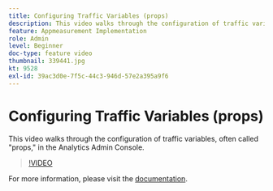 ```yaml
---
title: Configuring Traffic Variables (props)
description: This video walks through the configuration of traffic variables, often called "props," in the Analytics Admin Console.
feature: Appmeasurement Implementation
role: Admin
level: Beginner
doc-type: feature video
thumbnail: 339441.jpg
kt: 9528
exl-id: 39ac3d0e-7f5c-44c3-946d-57e2a395a9f6
---
```

# Configuring Traffic Variables (props)

This video walks through the configuration of traffic variables, often called "props," in the Analytics Admin Console.

>[!VIDEO](https://video.tv.adobe.com/v/339441/?quality=12&learn=on)

For more information, please visit the [documentation](https://experienceleague.adobe.com/docs/analytics/admin/admin-tools/traffic-variables/traffic-var.html?lang=en).
